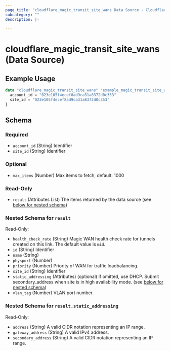 ```yaml
---
page_title: "cloudflare_magic_transit_site_wans Data Source - Cloudflare"
subcategory: ""
description: |-
  
---
```


# cloudflare_magic_transit_site_wans (Data Source)



## Example Usage

```terraform
data "cloudflare_magic_transit_site_wans" "example_magic_transit_site_wans" {
  account_id = "023e105f4ecef8ad9ca31a8372d0c353"
  site_id = "023e105f4ecef8ad9ca31a8372d0c353"
}
```

<!-- schema generated by tfplugindocs -->
## Schema

### Required

- `account_id` (String) Identifier
- `site_id` (String) Identifier

### Optional

- `max_items` (Number) Max items to fetch, default: 1000

### Read-Only

- `result` (Attributes List) The items returned by the data source (see [below for nested schema](#nestedatt--result))

<a id="nestedatt--result"></a>
### Nested Schema for `result`

Read-Only:

- `health_check_rate` (String) Magic WAN health check rate for tunnels created on this link. The default value is `mid`.
- `id` (String) Identifier
- `name` (String)
- `physport` (Number)
- `priority` (Number) Priority of WAN for traffic loadbalancing.
- `site_id` (String) Identifier
- `static_addressing` (Attributes) (optional) if omitted, use DHCP. Submit secondary_address when site is in high availability mode. (see [below for nested schema](#nestedatt--result--static_addressing))
- `vlan_tag` (Number) VLAN port number.

<a id="nestedatt--result--static_addressing"></a>
### Nested Schema for `result.static_addressing`

Read-Only:

- `address` (String) A valid CIDR notation representing an IP range.
- `gateway_address` (String) A valid IPv4 address.
- `secondary_address` (String) A valid CIDR notation representing an IP range.


